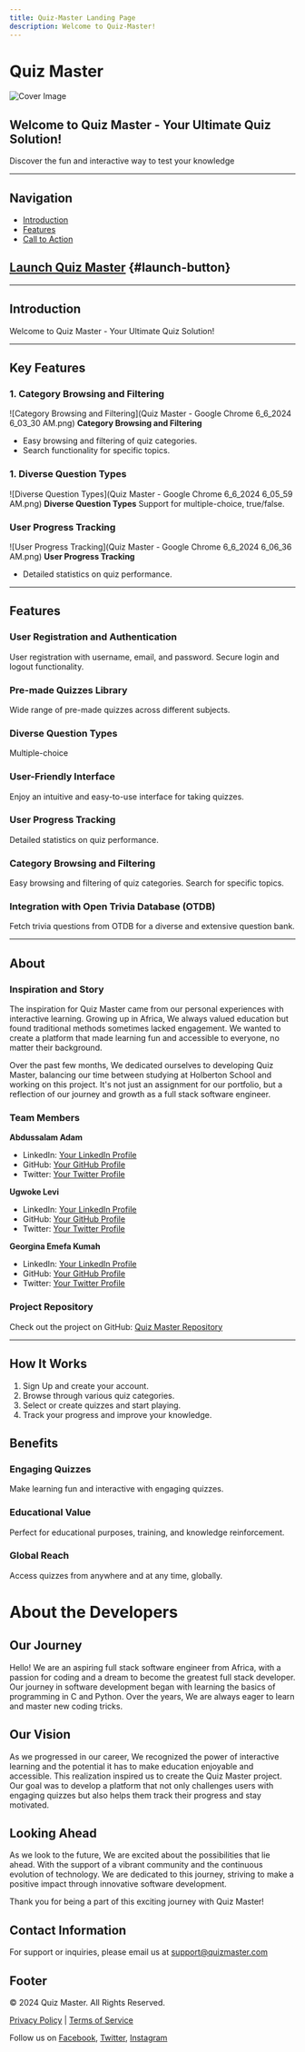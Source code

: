 ```yaml
---
title: Quiz-Master Landing Page
description: Welcome to Quiz-Master!
---
```

# Quiz Master

![Cover Image](https://www.dock10.co.uk/assets/img/news/quizmaster-md.jpg)

## Welcome to Quiz Master - Your Ultimate Quiz Solution!
Discover the fun and interactive way to test your knowledge 

---

## Navigation
- [Introduction](#introduction)
- [Features](#features)
- [Call to Action](#about)

## [Launch Quiz Master](https://www.youtube.com/watch?v=wYLQdHQdOOY) {#launch-button}

---

## Introduction
Welcome to Quiz Master - Your Ultimate Quiz Solution!

---

## Key Features

### 1. Category Browsing and Filtering
![Category Browsing and Filtering](Quiz Master - Google Chrome 6_6_2024 6_03_30 AM.png)
**Category Browsing and Filtering**
- Easy browsing and filtering of quiz categories.
- Search functionality for specific topics.

### 1. Diverse Question Types
![Diverse Question Types](Quiz Master - Google Chrome 6_6_2024 6_05_59 AM.png)
**Diverse Question Types**
Support for multiple-choice, true/false.

### User Progress Tracking
![User Progress Tracking](Quiz Master - Google Chrome 6_6_2024 6_06_36 AM.png)
**User Progress Tracking**
- Detailed statistics on quiz performance.

---

## Features
### User Registration and Authentication
User registration with username, email, and password.
Secure login and logout functionality.

### Pre-made Quizzes Library
Wide range of pre-made quizzes across different subjects.

### Diverse Question Types
Multiple-choice

### User-Friendly Interface
Enjoy an intuitive and easy-to-use interface for taking quizzes.

### User Progress Tracking
Detailed statistics on quiz performance.

### Category Browsing and Filtering
Easy browsing and filtering of quiz categories.
Search for specific topics.

### Integration with Open Trivia Database (OTDB)
Fetch trivia questions from OTDB for a diverse and extensive question bank.

---

## About

### Inspiration and Story

The inspiration for Quiz Master came from our personal experiences with interactive learning. Growing up in Africa, We always valued education but found traditional methods sometimes lacked engagement. We wanted to create a platform that made learning fun and accessible to everyone, no matter their background.

Over the past few months, We dedicated ourselves to developing Quiz Master, balancing our time between studying at Holberton School and working on this project. It's not just an assignment for our portfolio, but a reflection of our journey and growth as a full stack software engineer.

### Team Members

**Abdussalam Adam**
- LinkedIn: [Your LinkedIn Profile](https://www.linkedin.com/)
- GitHub: [Your GitHub Profile](https://github.com/Adams009)
- Twitter: [Your Twitter Profile](https://twitter.com/abdussa003)

**Ugwoke Levi**
- LinkedIn: [Your LinkedIn Profile](https://www.linkedin.com/)
- GitHub: [Your GitHub Profile](https://github.com/levoski1)
- Twitter: [Your Twitter Profile](https://twitter.com/)

**Georgina Emefa Kumah**
- LinkedIn: [Your LinkedIn Profile](https://www.linkedin.com/)
- GitHub: [Your GitHub Profile](https://github.com/GodsGiftLove)
- Twitter: [Your Twitter Profile](https://twitter.com/)

### Project Repository

Check out the project on GitHub: [Quiz Master Repository](https://github.com/Adams009/Master_Quiz)

---

## How It Works
1. Sign Up and create your account.
2. Browse through various quiz categories.
3. Select or create quizzes and start playing.
4. Track your progress and improve your knowledge.

## Benefits
### Engaging Quizzes
Make learning fun and interactive with engaging quizzes.

### Educational Value
Perfect for educational purposes, training, and knowledge reinforcement.

### Global Reach
Access quizzes from anywhere and at any time, globally.


# About the Developers

## Our Journey

Hello! We are an aspiring full stack software engineer from Africa, with a passion for coding and a dream to become the greatest full stack developer. Our journey in software development began with learning the basics of programming in C and Python. Over the years, We are always eager to learn and master new coding tricks.

## Our Vision

As we progressed in our career, We recognized the power of interactive learning and the potential it has to make education enjoyable and accessible. This realization inspired us to create the Quiz Master project. Our goal was to develop a platform that not only challenges users with engaging quizzes but also helps them track their progress and stay motivated.


## Looking Ahead

As we look to the future, We are excited about the possibilities that lie ahead. With the support of a vibrant community and the continuous evolution of technology. We are dedicated to this journey, striving to make a positive impact through innovative software development.

Thank you for being a part of this exciting journey with Quiz Master!


## Contact Information
For support or inquiries, please email us at [support@quizmaster.com](mailto:support@quizmaster.com)

## Footer
&copy; 2024 Quiz Master. All Rights Reserved.

[Privacy Policy](#privacy-policy) | [Terms of Service](#terms-of-service)

Follow us on [Facebook](#), [Twitter](#), [Instagram](#)
